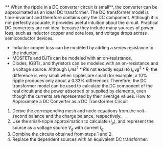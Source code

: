 ** When the ripple in a DC converter circuit is small**, the converter can be approximated as an ideal DC transformer. The DC transformer model is time-invariant and therefore
contains only the DC component. Although it is not perfectly accurate, it provides useful intuition about the circuit.
 Practical DC converters are not ideal because they include many sources of power loss, such as inductor copper and core loss, and voltage drops across semiconductor devices.
- Inductor copper loss can be modeled by adding a series resistance to the inductor.
- MOSFETs and BJTs can be modeled with an on-resistance.
- Diodes, IGBTs, and thyristors can be modeled with an on-resistance and a voltage source.
 Although $I_rms^2*R$is not exactly equal to $I_avg^2*R$, the difference is very small when ripples are small (for example, a 10% ripple produces only about a 0.33% difference).
Therefore, the DC transformer model can be used to calculate the DC component of the real circuit and the power absorbed or supplied by elements, even though the currents are represented
by their average values.
How to Approximate a DC Converter as a DC Transformer Circuit
1.	Derive the corresponding mesh and node equations from the volt-second balance and the charge balance, respectively.
2.	Use the small-ripple approximation to calculate $\langle i_g \rangle$, and represent the source as a voltage source $V_g$ with current $I_g$.
3.	Combine the circuits obtained from steps 1 and 2.
4.	Replace the dependent sources with an equivalent DC transformer.

